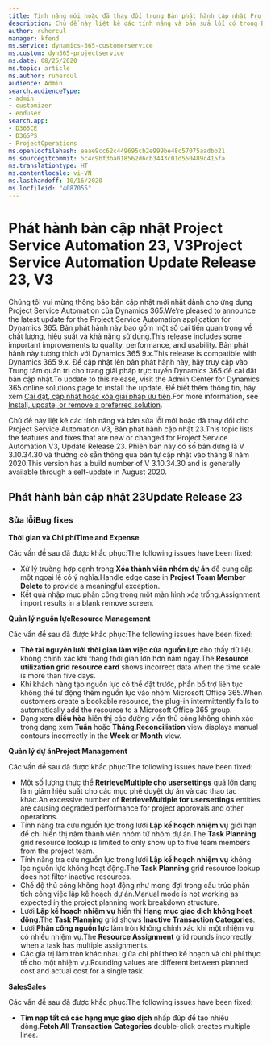 ```yaml
---
title: Tính năng mới hoặc đã thay đổi trong Bản phát hành cập nhật Project Service Automation 23, V3
description: Chủ đề này liệt kê các tính năng và bản sửa lỗi có trong Bản phát hành cập nhật Project Service Automation 23, V3.
author: ruhercul
manager: kfend
ms.service: dynamics-365-customerservice
ms.custom: dyn365-projectservice
ms.date: 08/25/2020
ms.topic: article
ms.author: ruhercul
audience: Admin
search.audienceType:
- admin
- customizer
- enduser
search.app:
- D365CE
- D365PS
- ProjectOperations
ms.openlocfilehash: eaae9cc62c449695cb2e999be48c57075aadbb21
ms.sourcegitcommit: 5c4c9bf3ba018562d6cb3443c01d550489c415fa
ms.translationtype: HT
ms.contentlocale: vi-VN
ms.lasthandoff: 10/16/2020
ms.locfileid: "4087055"
---
```

# <a name="project-service-automation-update-release-23-v3"></a><span data-ttu-id="b09e8-103">Phát hành bản cập nhật Project Service Automation 23, V3</span><span class="sxs-lookup"><span data-stu-id="b09e8-103">Project Service Automation Update Release 23, V3</span></span>

<span data-ttu-id="b09e8-104">Chúng tôi vui mừng thông báo bản cập nhật mới nhất dành cho ứng dụng Project Service Automation của Dynamics 365.</span><span class="sxs-lookup"><span data-stu-id="b09e8-104">We’re pleased to announce the latest update for the Project Service Automation application for Dynamics 365.</span></span> <span data-ttu-id="b09e8-105">Bản phát hành này bao gồm một số cải tiến quan trọng về chất lượng, hiệu suất và khả năng sử dụng.</span><span class="sxs-lookup"><span data-stu-id="b09e8-105">This release includes some important improvements to quality, performance, and usability.</span></span> <span data-ttu-id="b09e8-106">Bản phát hành này tương thích với Dynamics 365 9.x.</span><span class="sxs-lookup"><span data-stu-id="b09e8-106">This release is compatible with Dynamics 365 9.x.</span></span> <span data-ttu-id="b09e8-107">Để cập nhật lên bản phát hành này, hãy truy cập vào Trung tâm quản trị cho trang giải pháp trực tuyến Dynamics 365 để cài đặt bản cập nhật.</span><span class="sxs-lookup"><span data-stu-id="b09e8-107">To update to this release, visit the Admin Center for Dynamics 365 online solutions page to install the update.</span></span> <span data-ttu-id="b09e8-108">Để biết thêm thông tin, hãy xem [Cài đặt, cập nhật hoặc xóa giải pháp ưu tiên](https://docs.microsoft.com/power-platform/admin/install-remove-preferred-solution).</span><span class="sxs-lookup"><span data-stu-id="b09e8-108">For more information, see [Install, update, or remove a preferred solution](https://docs.microsoft.com/power-platform/admin/install-remove-preferred-solution).</span></span>

<span data-ttu-id="b09e8-109">Chủ đề này liệt kê các tính năng và bản sửa lỗi mới hoặc đã thay đổi cho Project Service Automation V3, Bản phát hành cập nhật 23.</span><span class="sxs-lookup"><span data-stu-id="b09e8-109">This topic lists the features and fixes that are new or changed for Project Service Automation V3, Update Release 23.</span></span> <span data-ttu-id="b09e8-110">Phiên bản này có số bản dựng là V 3.10.34.30 và thường có sẵn thông qua bản tự cập nhật vào tháng 8 năm 2020.</span><span class="sxs-lookup"><span data-stu-id="b09e8-110">This version has a build number of V 3.10.34.30 and is generally available through a self-update in August 2020.</span></span>

## <a name="update-release-23"></a><span data-ttu-id="b09e8-111">Phát hành bản cập nhật 23</span><span class="sxs-lookup"><span data-stu-id="b09e8-111">Update Release 23</span></span>

### <a name="bug-fixes"></a><span data-ttu-id="b09e8-112">Sửa lỗi</span><span class="sxs-lookup"><span data-stu-id="b09e8-112">Bug fixes</span></span>

<span data-ttu-id="b09e8-113">**Thời gian và Chi phí**</span><span class="sxs-lookup"><span data-stu-id="b09e8-113">**Time and Expense**</span></span>

<span data-ttu-id="b09e8-114">Các vấn đề sau đã được khắc phục:</span><span class="sxs-lookup"><span data-stu-id="b09e8-114">The following issues have been fixed:</span></span>
- <span data-ttu-id="b09e8-115">Xử lý trường hợp cạnh trong **Xóa thành viên nhóm dự án** để cung cấp một ngoại lệ có ý nghĩa.</span><span class="sxs-lookup"><span data-stu-id="b09e8-115">Handle edge case in **Project Team Member Delete** to provide a meaningful exception.</span></span>
- <span data-ttu-id="b09e8-116">Kết quả nhập mục phân công trong một màn hình xóa trống.</span><span class="sxs-lookup"><span data-stu-id="b09e8-116">Assignment import results in a blank remove screen.</span></span>

<span data-ttu-id="b09e8-117">**Quản lý nguồn lực**</span><span class="sxs-lookup"><span data-stu-id="b09e8-117">**Resource Management**</span></span>

<span data-ttu-id="b09e8-118">Các vấn đề sau đã được khắc phục:</span><span class="sxs-lookup"><span data-stu-id="b09e8-118">The following issues have been fixed:</span></span>

- <span data-ttu-id="b09e8-119">**Thẻ tài nguyên lưới thời gian làm việc của nguồn lực** cho thấy dữ liệu không chính xác khi thang thời gian lớn hơn năm ngày.</span><span class="sxs-lookup"><span data-stu-id="b09e8-119">The **Resource utilization grid resource card** shows incorrect data when the time scale is more than five days.</span></span>
- <span data-ttu-id="b09e8-120">Khi khách hàng tạo nguồn lực có thể đặt trước, phần bổ trợ liên tục không thể tự động thêm nguồn lực vào nhóm Microsoft Office 365.</span><span class="sxs-lookup"><span data-stu-id="b09e8-120">When customers create a bookable resource, the plug-in intermittently fails to automatically add the resource to a Microsoft Office 365 group.</span></span>
- <span data-ttu-id="b09e8-121">Dạng xem **điều hòa** hiển thị các đường viền thủ công không chính xác trong dạng xem **Tuần** hoặc **Tháng**.</span><span class="sxs-lookup"><span data-stu-id="b09e8-121">**Reconciliation** view displays manual contours incorrectly in the **Week** or **Month** view.</span></span>

<span data-ttu-id="b09e8-122">**Quản lý dự án**</span><span class="sxs-lookup"><span data-stu-id="b09e8-122">**Project Management**</span></span>

<span data-ttu-id="b09e8-123">Các vấn đề sau đã được khắc phục:</span><span class="sxs-lookup"><span data-stu-id="b09e8-123">The following issues have been fixed:</span></span>

- <span data-ttu-id="b09e8-124">Một số lượng thực thể **RetrieveMultiple cho usersettings** quá lớn đang làm giảm hiệu suất cho các mục phê duyệt dự án và các thao tác khác.</span><span class="sxs-lookup"><span data-stu-id="b09e8-124">An excessive number of **RetrieveMultiple for usersettings** entities are causing degraded performance for project approvals and other operations.</span></span>
- <span data-ttu-id="b09e8-125">Tính năng tra cứu nguồn lực trong lưới **Lập kế hoạch nhiệm vụ** giới hạn để chỉ hiển thị năm thành viên nhóm từ nhóm dự án.</span><span class="sxs-lookup"><span data-stu-id="b09e8-125">The **Task Planning** grid resource lookup is limited to only show up to five team members from the project team.</span></span> 
- <span data-ttu-id="b09e8-126">Tính năng tra cứu nguồn lực trong lưới **Lập kế hoạch nhiệm vụ** không lọc nguồn lực không hoạt động.</span><span class="sxs-lookup"><span data-stu-id="b09e8-126">The **Task Planning** grid resource lookup does not filter inactive resources.</span></span>
- <span data-ttu-id="b09e8-127">Chế độ thủ công không hoạt động như mong đợi trong cấu trúc phân tích công việc lập kế hoạch dự án.</span><span class="sxs-lookup"><span data-stu-id="b09e8-127">Manual mode is not working as expected in the project planning work breakdown structure.</span></span>
- <span data-ttu-id="b09e8-128">Lưới **Lập kế hoạch nhiệm vụ** hiển thị **Hạng mục giao dịch không hoạt động**.</span><span class="sxs-lookup"><span data-stu-id="b09e8-128">The **Task Planning** grid shows **Inactive Transaction Categories**.</span></span>
- <span data-ttu-id="b09e8-129">Lưới **Phân công nguồn lực** làm tròn không chính xác khi một nhiệm vụ có nhiều nhiệm vụ.</span><span class="sxs-lookup"><span data-stu-id="b09e8-129">The **Resource Assignment** grid rounds incorrectly when a task has multiple assignments.</span></span>
- <span data-ttu-id="b09e8-130">Các giá trị làm tròn khác nhau giữa chi phí theo kế hoạch và chi phí thực tế cho một nhiệm vụ.</span><span class="sxs-lookup"><span data-stu-id="b09e8-130">Rounding values are different between planned cost and actual cost for a single task.</span></span>

<span data-ttu-id="b09e8-131">**Sales**</span><span class="sxs-lookup"><span data-stu-id="b09e8-131">**Sales**</span></span>

<span data-ttu-id="b09e8-132">Các vấn đề sau đã được khắc phục:</span><span class="sxs-lookup"><span data-stu-id="b09e8-132">The following issues have been fixed:</span></span>

- <span data-ttu-id="b09e8-133">**Tìm nạp tất cả các hạng mục giao dịch** nhấp đúp để tạo nhiều dòng.</span><span class="sxs-lookup"><span data-stu-id="b09e8-133">**Fetch All Transaction Categories** double-click creates multiple lines.</span></span>
